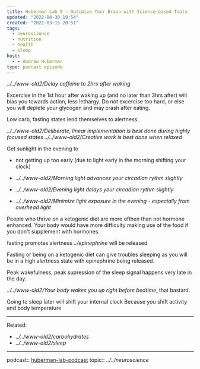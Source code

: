 ```yaml
---
title: Huberman Lab 8 - Optimize Your Brain with Science-based Tools
updated: "2022-04-30 19:54"
created: "2021-03-15 20:51"
tags:
  - neuroscience
  - nutrition
  - health
  - sleep
host:
  - - Andrew Huberman
type: podcast episode
---
```


*../../www-old2/Delay caffeine to 2hrs after waking*

Excercise in the 1st hour after waking up (and no later than 3hrs after) will bias you towards action, less lethargy.
Do not excercise too hard, or else you will deplete your glycogen and may crash after eating.

Low carb, fasting states lend themselves to alertness.

*../../www-old2/Deliberate, linear implementation is best done during highly focused states*
*../../www-old2/Creative work is best done when relaxed*

Get sunlight in the evening to

* not getting up too early (due to light early in the morning shifting your clock)

* *../../www-old2/Morning light advances your circadian rythm slightly*

* *../../www-old2/Evening light delays your circadian rythm slightly*

* *../../www-old2/Minimize light exposure in the evening - especially from overhead light*

People who thrive on a ketogenic diet are more ofthen than not hormone enhanced. Your body would have more difficulty making use of the food if you don't supplement with hormones.

fasting promotes alertness
*../epinephrine* will be released

Fasting or being on a ketogenic diet can give troubles sleeping as you will be in a high alertness state with epinephrine being released.

Peak wakefulness, peak supression of the sleep signal happens very late in the day.

*../../www-old2/Your body wakes you up right before bedtime*, that bastard.

Going to sleep later will shift your internal clock
Because you shift activity and body temperature

---

Related:

* *../../www-old2/carbohydrates*
* *../../www-old2/sleep*

---

podcast:: [huberman-lab-podcast](huberman-lab-podcast.md)
topic:: *../../neuroscience*
